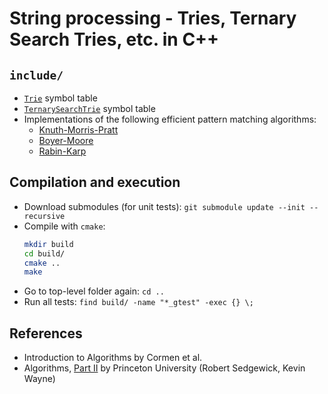 # String processing - Tries, Ternary Search Tries, etc. in C++

## `include/`
- [`Trie`](https://en.wikipedia.org/wiki/Trie) symbol table
- [`TernarySearchTrie`](https://en.wikipedia.org/wiki/Ternary_search_tree) symbol table
- Implementations of the following efficient pattern matching algorithms: 
  - [Knuth-Morris-Pratt](https://en.wikipedia.org/wiki/Knuth%E2%80%93Morris%E2%80%93Pratt_algorithm)
  - [Boyer-Moore](https://en.wikipedia.org/wiki/Boyer%E2%80%93Moore_string-search_algorithm) 
  - [Rabin-Karp](https://en.wikipedia.org/wiki/Rabin%E2%80%93Karp_algorithm) 

## Compilation and execution
- Download submodules (for unit tests): `git submodule update --init --recursive`
- Compile with `cmake`:
  ```bash
  mkdir build
  cd build/
  cmake ..
  make
  ```
- Go to top-level folder again: `cd ..`
- Run all tests: `find build/ -name "*_gtest" -exec {} \;`

## References
- Introduction to Algorithms by Cormen et al.
- Algorithms, [Part II](https://www.coursera.org/learn/algorithms-part2/home/welcome) by Princeton University (Robert Sedgewick, Kevin Wayne)